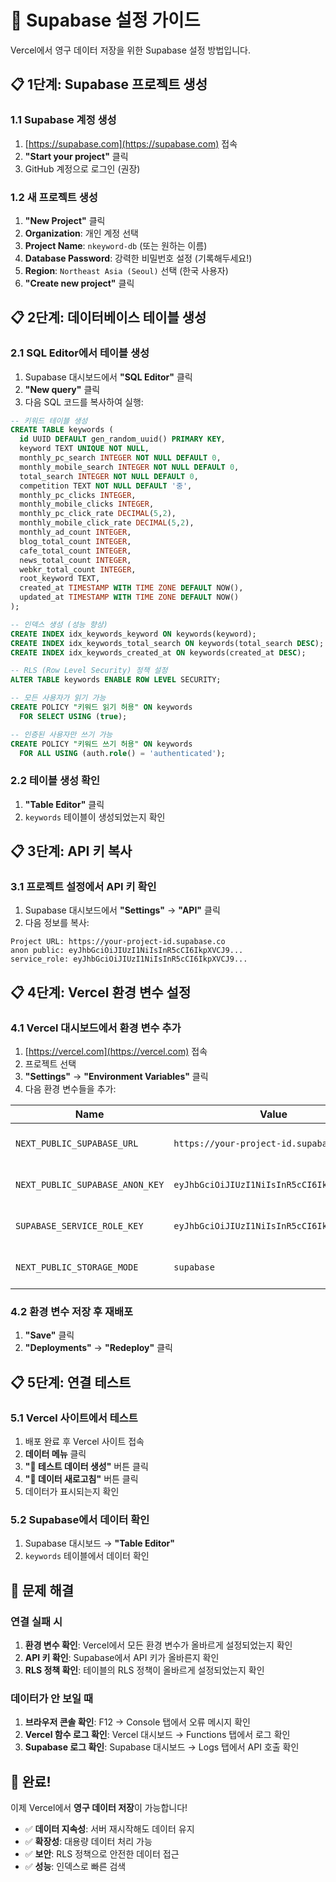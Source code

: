 # 🚀 Supabase 설정 가이드

Vercel에서 영구 데이터 저장을 위한 Supabase 설정 방법입니다.

## 📋 **1단계: Supabase 프로젝트 생성**

### **1.1 Supabase 계정 생성**
1. [https://supabase.com](https://supabase.com) 접속
2. **"Start your project"** 클릭
3. GitHub 계정으로 로그인 (권장)

### **1.2 새 프로젝트 생성**
1. **"New Project"** 클릭
2. **Organization**: 개인 계정 선택
3. **Project Name**: `nkeyword-db` (또는 원하는 이름)
4. **Database Password**: 강력한 비밀번호 설정 (기록해두세요!)
5. **Region**: `Northeast Asia (Seoul)` 선택 (한국 사용자)
6. **"Create new project"** 클릭

## 📋 **2단계: 데이터베이스 테이블 생성**

### **2.1 SQL Editor에서 테이블 생성**
1. Supabase 대시보드에서 **"SQL Editor"** 클릭
2. **"New query"** 클릭
3. 다음 SQL 코드를 복사하여 실행:

```sql
-- 키워드 테이블 생성
CREATE TABLE keywords (
  id UUID DEFAULT gen_random_uuid() PRIMARY KEY,
  keyword TEXT UNIQUE NOT NULL,
  monthly_pc_search INTEGER NOT NULL DEFAULT 0,
  monthly_mobile_search INTEGER NOT NULL DEFAULT 0,
  total_search INTEGER NOT NULL DEFAULT 0,
  competition TEXT NOT NULL DEFAULT '중',
  monthly_pc_clicks INTEGER,
  monthly_mobile_clicks INTEGER,
  monthly_pc_click_rate DECIMAL(5,2),
  monthly_mobile_click_rate DECIMAL(5,2),
  monthly_ad_count INTEGER,
  blog_total_count INTEGER,
  cafe_total_count INTEGER,
  news_total_count INTEGER,
  webkr_total_count INTEGER,
  root_keyword TEXT,
  created_at TIMESTAMP WITH TIME ZONE DEFAULT NOW(),
  updated_at TIMESTAMP WITH TIME ZONE DEFAULT NOW()
);

-- 인덱스 생성 (성능 향상)
CREATE INDEX idx_keywords_keyword ON keywords(keyword);
CREATE INDEX idx_keywords_total_search ON keywords(total_search DESC);
CREATE INDEX idx_keywords_created_at ON keywords(created_at DESC);

-- RLS (Row Level Security) 정책 설정
ALTER TABLE keywords ENABLE ROW LEVEL SECURITY;

-- 모든 사용자가 읽기 가능
CREATE POLICY "키워드 읽기 허용" ON keywords
  FOR SELECT USING (true);

-- 인증된 사용자만 쓰기 가능
CREATE POLICY "키워드 쓰기 허용" ON keywords
  FOR ALL USING (auth.role() = 'authenticated');
```

### **2.2 테이블 생성 확인**
1. **"Table Editor"** 클릭
2. `keywords` 테이블이 생성되었는지 확인

## 📋 **3단계: API 키 복사**

### **3.1 프로젝트 설정에서 API 키 확인**
1. Supabase 대시보드에서 **"Settings"** → **"API"** 클릭
2. 다음 정보를 복사:

```
Project URL: https://your-project-id.supabase.co
anon public: eyJhbGciOiJIUzI1NiIsInR5cCI6IkpXVCJ9...
service_role: eyJhbGciOiJIUzI1NiIsInR5cCI6IkpXVCJ9...
```

## 📋 **4단계: Vercel 환경 변수 설정**

### **4.1 Vercel 대시보드에서 환경 변수 추가**
1. [https://vercel.com](https://vercel.com) 접속
2. 프로젝트 선택
3. **"Settings"** → **"Environment Variables"** 클릭
4. 다음 환경 변수들을 추가:

| Name | Value | Environment |
|------|-------|-------------|
| `NEXT_PUBLIC_SUPABASE_URL` | `https://your-project-id.supabase.co` | Production, Preview, Development |
| `NEXT_PUBLIC_SUPABASE_ANON_KEY` | `eyJhbGciOiJIUzI1NiIsInR5cCI6IkpXVCJ9...` | Production, Preview, Development |
| `SUPABASE_SERVICE_ROLE_KEY` | `eyJhbGciOiJIUzI1NiIsInR5cCI6IkpXVCJ9...` | Production, Preview, Development |
| `NEXT_PUBLIC_STORAGE_MODE` | `supabase` | Production, Preview, Development |

### **4.2 환경 변수 저장 후 재배포**
1. **"Save"** 클릭
2. **"Deployments"** → **"Redeploy"** 클릭

## 📋 **5단계: 연결 테스트**

### **5.1 Vercel 사이트에서 테스트**
1. 배포 완료 후 Vercel 사이트 접속
2. **데이터 메뉴** 클릭
3. **"🧪 테스트 데이터 생성"** 버튼 클릭
4. **"🔄 데이터 새로고침"** 버튼 클릭
5. 데이터가 표시되는지 확인

### **5.2 Supabase에서 데이터 확인**
1. Supabase 대시보드 → **"Table Editor"**
2. `keywords` 테이블에서 데이터 확인

## 🔧 **문제 해결**

### **연결 실패 시**
1. **환경 변수 확인**: Vercel에서 모든 환경 변수가 올바르게 설정되었는지 확인
2. **API 키 확인**: Supabase에서 API 키가 올바른지 확인
3. **RLS 정책 확인**: 테이블의 RLS 정책이 올바르게 설정되었는지 확인

### **데이터가 안 보일 때**
1. **브라우저 콘솔 확인**: F12 → Console 탭에서 오류 메시지 확인
2. **Vercel 함수 로그 확인**: Vercel 대시보드 → Functions 탭에서 로그 확인
3. **Supabase 로그 확인**: Supabase 대시보드 → Logs 탭에서 API 호출 확인

## 🎯 **완료!**

이제 Vercel에서 **영구 데이터 저장**이 가능합니다!

- ✅ **데이터 지속성**: 서버 재시작해도 데이터 유지
- ✅ **확장성**: 대용량 데이터 처리 가능
- ✅ **보안**: RLS 정책으로 안전한 데이터 접근
- ✅ **성능**: 인덱스로 빠른 검색